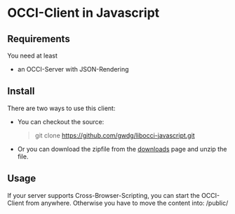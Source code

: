 # OCCI-Client in Javascript


## Requirements


You need at least

* an OCCI-Server with JSON-Rendering

## Install
There are two ways to use this client:

* You can checkout the source: 
	
	> git clone https://github.com/gwdg/libocci-javascript.git
		
		
* Or you can download the zipfile from the [downloads](https://github.com/gwdg/libocci-javascript/zipball/master) page and unzip the file. 

## Usage

If your server supports Cross-Browser-Scripting, you can start the OCCI-Client from anywhere.
Otherwise you have to move the content into:
	/public/
